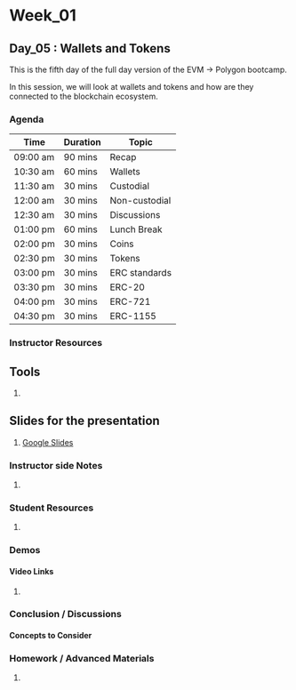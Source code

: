 # Week_01
## Day_05 : Wallets and Tokens

This is the fifth day of the full day version of the EVM → Polygon bootcamp.

In this session, we will look at wallets and tokens and how are they connected to the blockchain ecosystem.
### Agenda

| Time | Duration | Topic |
| --- | --- | --- |
| 09:00 am | 90 mins | Recap | 
| 10:30 am | 60 mins | Wallets| 
| 11:30 am | 30 mins | Custodial |
| 12:00 am | 30 mins | Non-custodial |
| 12:30 am | 30 mins | Discussions  |
| 01:00 pm | 60 mins | Lunch Break |
| 02:00 pm | 30 mins | Coins |
| 02:30 pm | 30 mins | Tokens |
| 03:00 pm | 30 mins | ERC standards |
| 03:30 pm | 30 mins | ERC-20 |
| 04:00 pm | 30 mins | ERC-721 |
| 04:30 pm | 30 mins | ERC-1155 |

### Instructor Resources

## Tools

1. 


## Slides for the presentation
1. [Google Slides](https://docs.google.com/presentation/d/1l4Uyjvc-oACg6H1F0oUioPzLGvj5ZF3LMUr1gyX461I/edit?usp=sharing)

### Instructor side Notes
1. 


### Student Resources

1.

### Demos

#### Video Links

1. 


### Conclusion / Discussions


#### Concepts to Consider


### Homework / Advanced Materials
1. 

